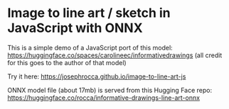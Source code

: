 # Image to line art / sketch in JavaScript with ONNX

This is a simple demo of a JavaScript port of this model: https://huggingface.co/spaces/carolineec/informativedrawings (all credit for this goes to the author of that model)

Try it here: https://josephrocca.github.io/image-to-line-art-js

ONNX model file (about 17mb) is served from this Hugging Face repo: https://huggingface.co/rocca/informative-drawings-line-art-onnx
